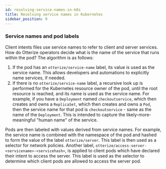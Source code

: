 ```yaml
---
id: resolving-service-names-in-k8s
title: Resolving service names in Kubernetes
sidebar_position: 9
---
```


### Service names and pod labels

Client intents files use service names to refer to client and server services. How do Otterize operators decide what is
the name of the service that runs within the pod? The algorithm is as follows:

1. If the pod has an `otterize/service-name` label, its value is used as the service name. This allows developers and
   automations to explicitly name services, if needed.
2. If there is no `otterize/service-name` label, a recursive look up is performed for the Kubernetes resource owner of
   the pod, until the root resource is reached, and its name is used as the service name. For example, if you have
   a `Deployment` named `checkoutservice`, which then creates and owns a `ReplicaSet`, which then creates and owns
   a `Pod`, then the service name for that pod is `checkoutservice` - same as the name of the `Deployment`. This is
   intended to capture the likely-more-meaningful "human name" of the service.

Pods are then labeled with values derived from service names. For example,
the service name is combined with the namespace of the pod and hashed to form the value of the label `otterize/server`.
This label is then used as a selector for network policies. Another
label, `otterize/access-server-<servicename>-<servicehash>`, is applied to client pods which have declared their intent
to access the server. This label is used as the selector to determine which client pods are allowed to access the server
pod.
